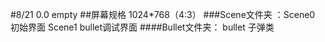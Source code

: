 #8/21  0.0 empty
##屏幕规格 1024*768（4:3）
###Scene文件夹 ：Scene0 初始界面  Scene1 bullet调试界面 
####Bullet文件夹： bullet 子弹类